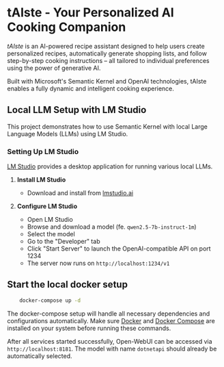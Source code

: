 # tAIste - Your Personalized AI Cooking Companion

*tAIste* is an AI-powered recipe assistant designed to help users create personalized recipes, automatically generate shopping lists, and follow step-by-step cooking instructions – all tailored to individual preferences using the power of generative AI.

Built with Microsoft's Semantic Kernel and OpenAI technologies, tAIste enables a fully dynamic and intelligent cooking experience.


## Local LLM Setup with LM Studio

This project demonstrates how to use Semantic Kernel with local Large Language Models (LLMs) using LM Studio.

### Setting Up LM Studio

[LM Studio](https://lmstudio.ai) provides a desktop application for running various local LLMs.

1. **Install LM Studio**
    - Download and install from [lmstudio.ai](https://lmstudio.ai)

2. **Configure LM Studio**
    - Open LM Studio
    - Browse and download a model (fe. `qwen2.5-7b-instruct-1m`)
    - Select the model
    - Go to the "Developer" tab
    - Click "Start Server" to launch the OpenAI-compatible API on port 1234
    - The server now runs on `http://localhost:1234/v1`


## Start the local docker setup

```bash
    docker-compose up -d
```

The docker-compose setup will handle all necessary dependencies and configurations automatically. Make sure [Docker](https://docs.docker.com/get-docker/) and [Docker Compose](https://docs.docker.com/compose/install/) are installed on your system before running these commands.

After all services started successfully, Open-WebUI can be accessed via `http://localhost:8181`.
The model with name `dotnetapi` should already be automatically selected.

